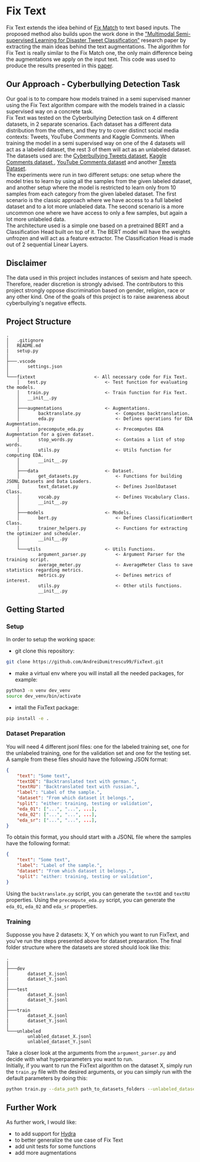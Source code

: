 # Fix Text
Fix Text extends the idea behind of [Fix Match](https://arxiv.org/ftp/arxiv/papers/2001/2001.07685.pdf) to text based inputs. The proposed method also builds upon the work done in the ["Multimodal Semi-supervised Learning for Disaster Tweet Classification”](https://aclanthology.org/2022.coling-1.239.pdf) research paper by extracting the main ideas behind the text augmentations. The algorithm for Fix Text is really similar to the Fix Match one, the only main difference being the augmentations we apply on the input text. This code was used to produce the results presented in this [paper](https://drive.google.com/file/d/1UxUAsKJvt7pgwdc7eqLMTxTx6SgjR2Or/view?usp=sharing).

## Our Approach - Cyberbullying Detection Task
Our goal is to to compare how models trained in a semi supervised manner using the Fix Text algorithm compare with the models trained in
a classic supervised way on a concrete task. <br>
Fix Text was tested on the Cyberbullying Detection task on 4 different datasets, in 2 separate scenarios. Each dataset has a different data distribution from the others, and they try to cover distinct social media contexts: Tweets, YouTube Comments and Kaggle Comments. When training the model in a semi supervised way on one of the 4 datasets will act as a labeled dataset, the rest 3 of them will act as an unlabeled dataset. The datasets used are: the [Cyberbullying Tweets dataset](https://people.cs.vt.edu/ctlu/Publication/2020/IEEE-BD-SOSNet-Wang.pdf), [Kaggle Comments dataset ](https://www.researchgate.net/publication/353392781_When_the_Timeline_Meets_the_Pipeline_A_Survey_on_Automated_Cyberbullying_Detection), [YouTube Comments dataset](https://www.researchgate.net/publication/353392781_When_the_Timeline_Meets_the_Pipeline_A_Survey_on_Automated_Cyberbullying_Detection) and another [Tweets Dataset](https://www.researchgate.net/publication/353392781_When_the_Timeline_Meets_the_Pipeline_A_Survey_on_Automated_Cyberbullying_Detection).  <br>
The experiments were run in two different setups: one setup where the model tries to learn by using all the samples from the given labeled dataset, and another setup where the model is restricted to learn only from 10 samples from each category from the given labeled dataset. The first scenario is the classic approach where we have access to a full labeled dataset and to a lot more unlabeled data. The second scenario is a more uncommon one where we have access to only a few samples, but again a lot more unlabeled data. <br>
The architecture used is a simple one based on a pretrained BERT and a Classification Head built on top of it. The BERT model will have the weights unfrozen and will act as a feature extractor. The Classification Head is made out of 2 sequential Linear Layers.

## Disclaimer
The data used in this project includes instances of sexism and hate speech. Therefore, reader discretion is strongly advised. The contributors to this project strongly oppose discrimination based on gender, religion, race or any other kind. One of the goals of this project is to raise awareness about cyberbullying's negative effects.

## Project Structure
```
.
│   .gitignore
│   README.md
|   setup.py
│
├───.vscode
│       settings.json
│
└───fixtext                      <- All necessary code for Fix Text. 
    │   test.py                      <- Test function for evaluating the models.
    │   train.py                     <- Train function for Fix Text.
    │   __init__.py
    │
    ├───augmentations                <- Augmentations. 
    │       backtranslate.py             <- Computes backtranslation.
    │       eda.py                       <- Defines operations for EDA Augmentation.
    │       precompute_eda.py            <- Precomputes EDA Augmentation for a given dataset.    
    │       stop_words.py                <- Contains a list of stop words.
    │       utils.py                     <- Utils function for computing EDA.
    │       __init__.py
    │
    ├───data                         <- Dataset.
    │       get_datasets.py              <- Functions for building JSONL Datasets and Data Loaders.
    │       text_dataset.py              <- Defines JsonlDataset Class.
    │       vocab.py                     <- Defines Vocabulary Class.
    │       __init__.py
    │
    ├───models                       <- Models.
    │       bert.py                      <- Defines ClassificationBert Class.
    │       trainer_helpers.py           <- Functions for extracting the optimizer and scheduler.
    │       __init__.py
    │
    └───utils                        <- Utils Functions.
            argument_parser.py           <- Argument Parser for the training script.
            average_meter.py             <- AverageMeter Class to save statistics regarding metrics.
            metrics.py                   <- Defines metrics of interest.
            utils.py                     <- Other utils functions.
            __init__.py
```

## Getting Started
### Setup
In order to setup the working space:
- git clone this repository:
```bash
git clone https://github.com/AndreiDumitrescu99/FixText.git
```
- make a virtual env where you will install all the needed packages, for example:
```bash
python3 -m venv dev_venv
source dev_venv/bin/activate
```
- intall the FixText package:
```bash
pip install -e .
```

### Dataset Preparation
You will need 4 different jsonl files: one for the labeled training set, one for the unlabeled training, one for the validation set and one for the testing set.
A sample from these files should have the following JSON format:
```json
{
    "text": "Some text",
    "textDE": "Backtranslated text with german.",
    "textRU": "Backtranslated text with russian.",
    "label": "Label of the sample.",
    "dataset": "From which dataset it belongs.",
    "split": "either: training, testing or validation",
    "eda_01": ["...", "...", ...],
    "eda_02": ["...", "...", ...],
    "eda_sr": ["...", "...", ...],
}
```
To obtain this format, you should start with a JSONL file where the samples have the following format:
```json
{
    "text": "Some text",
    "label": "Label of the sample.",
    "dataset": "From which dataset it belongs.",
    "split": "either: training, testing or validation",
}
```
Using the `backtranslate.py` script, you can generate the `textDE` and `textRU` properties.
Using the `precompute_eda.py` script, you can generate the `eda_01`, `eda_02` and `eda_sr` properties. <br>

### Training
Supposse you have 2 datasets: X, Y on which you want to run FixText, and you've run the steps presented above for dataset preparation.
The final folder structure where the datasets are stored should look like this:
```
.
│
├───dev
│       dataset_X.jsonl
|       dataset_Y.jsonl
│
├───test
│       dataset_X.jsonl
|       dataset_Y.jsonl
│
├───train
│       dataset_X.jsonl
|       dataset_Y.jsonl
│
└───unlabeled
        unlabled_dataset_X.jsonl
        unlabled_dataset_Y.jsonl
```
Take a closer look at the arguments from the `argument_parser.py` and decide with what hyperparameters you want to run. <br>
Initially, if you want to run the FixText algorithm on the dataset X, simply run the `train.py` file with the desired arguments, or you can simply run with the default parameters by doing this:
```bash
python train.py --data_path path_to_datasets_folders --unlabeled_dataset unlabled_dataset_X.jsonl --task dataset_X.jsonl --out path_to_output_folder
```

## Further Work
As further work, I would like:
- to add support for [Hydra](https://hydra.cc/docs/intro/)
- to better generalize the use case of Fix Text
- add unit tests for some functions
- add more augmentations